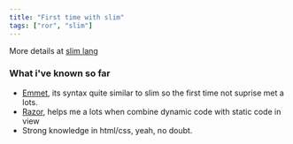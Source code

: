 ```yaml
---
title: "First time with slim"
tags: ["ror", "slim"]
---
```


More details at [slim lang](http://slim-lang.com/)

### What i've known so far

- [Emmet](https://en.wikipedia.org/wiki/Emmet_(software)), its syntax quite similar to slim so the first time not suprise met a lots.
- [Razor](https://en.wikipedia.org/wiki/ASP.NET_Razor), helps me a lots when combine dynamic code with static code in view
- Strong knowledge in html/css, yeah, no doubt.

